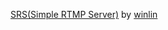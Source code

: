 [SRS(Simple RTMP Server)](https://github.com/winlinvip/simple-rtmp-server) by [winlin](mailto:winlin@vip.126.com)